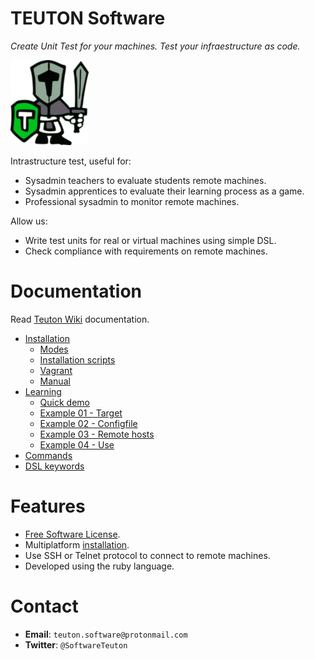 
# TEUTON Software

_Create Unit Test for your machines.
Test your infraestructure as code._

![logo](./docs/logo.png)

Intrastructure test, useful for:
* Sysadmin teachers to evaluate students remote machines.
* Sysadmin apprentices to evaluate their learning process as a game.
* Professional sysadmin to monitor remote machines.

Allow us:
* Write test units for real or virtual machines using simple DSL.
* Check compliance with requirements on remote machines.

# Documentation

Read [Teuton Wiki](https://github.com/teuton-software/teuton/wiki) documentation.

* [Installation](https://github.com/teuton-software/teuton/wiki/Installation)
    * [Modes](https://github.com/teuton-software/teuton/wiki/Modes-of-use)
    * [Installation scripts](https://github.com/teuton-software/teuton/wiki/Installation-using-scripts)
    * [Vagrant](https://github.com/teuton-software/teuton/wiki/Installation-using-Vagrant)
    * [Manual](https://github.com/teuton-software/teuton/wiki/Manual-installation)
* [Learning](https://github.com/teuton-software/teuton/wiki/Learning)
    * [Quick demo](https://github.com/teuton-software/teuton/wiki/Quick-demo)
    * [Example 01 - Target](https://github.com/teuton-software/teuton/wiki/Example-01---Target)
    * [Example 02 - Configfile](https://github.com/teuton-software/teuton/wiki/Example-02---Config-file)
    * [Example 03 - Remote hosts](https://github.com/teuton-software/teuton/wiki/Example-03---Remote-hosts)
    * [Example 04 - Use](https://github.com/teuton-software/teuton/wiki/Example-04---Use)
* [Commands](https://github.com/teuton-software/teuton/wiki/Commands)
* [DSL keywords](https://github.com/teuton-software/teuton/wiki/DSL-keywords)

# Features

* [Free Software License](LICENSE).
* Multiplatform [installation](https://github.com/teuton-software/teuton/wiki/Installation).
* Use SSH or Telnet protocol to connect to remote machines.
* Developed using the ruby language.

# Contact

* **Email**: `teuton.software@protonmail.com`
* **Twitter**: `@SoftwareTeuton`
